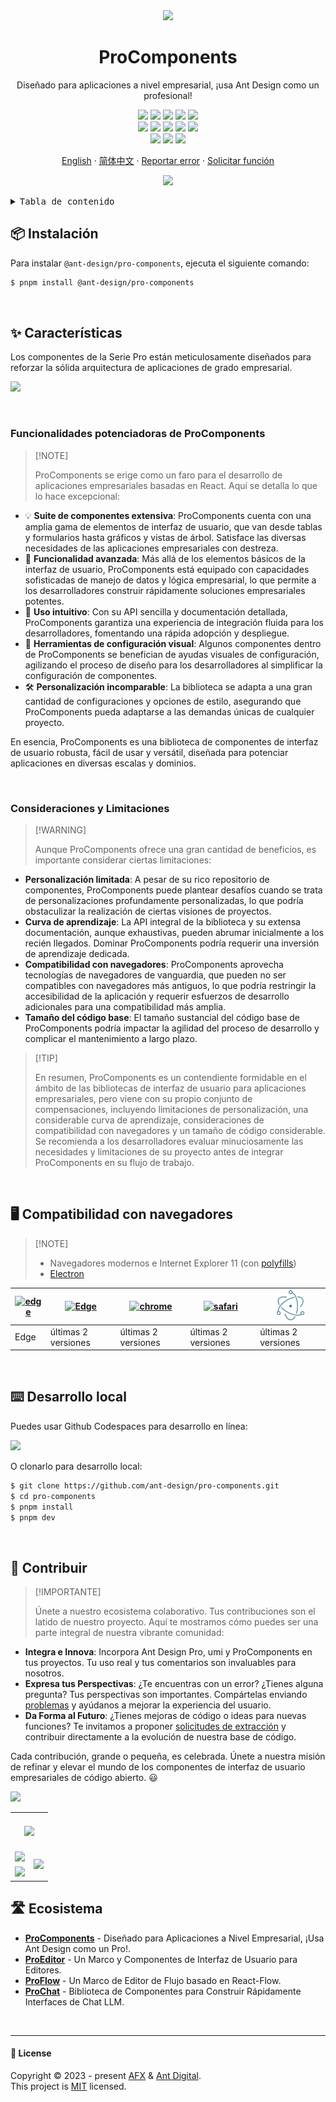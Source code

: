 <div align="center">

<img height="160" src="https://gw.alipayobjects.com/zos/kitchen/wzToJwlSw%24/logo.svg">

<h1>ProComponents</h1>

Diseñado para aplicaciones a nivel empresarial, ¡usa Ant Design como un profesional!

[![][npm-release-shield]][npm-release-link]
[![][npm-downloads-shield]][npm-downloads-link]
[![][github-releasedate-shield]][github-releasedate-link]
[![][github-action-build-shield]][github-action-build-link]
[![][codecov-shield]][codecov-link] <br/>
[![][github-contributors-shield]][github-contributors-link]
[![][github-forks-shield]][github-forks-link]
[![][github-stars-shield]][github-stars-link]
[![][github-issues-shield]][github-issues-link]
[![][github-license-shield]][github-license-link] <br/>
[![][ant-design-shield]][ant-design-link]
[![][devops-dumi-shield]][devops-dumi-link]
[![][devops-father-shield]][devops-father-link]

[English](./README.md) · [简体中文](./README.zh-CN.md) · [Reportar error][github-issues-link] · [Solicitar función][github-issues-link]

![](https://gw.alipayobjects.com/zos/kitchen/OsP5rUT6tc/pro-components.webp)

</div>

<details>
<summary><kbd>Tabla de contenido</kbd></summary>

#### TOC

- [📦 Instalación](#-instalación)
- [✨ Características](#-características)
  - [Funcionalidades potenciadoras de ProComponents](#funcionalidades-potenciadoras-de-procomponents)
  - [Consideraciones y Limitaciones](#consideraciones-y-limitaciones)
- [🖥 Compatibilidad con navegadores](#-compatibilidad-con-navegadores)
- [⌨️ Desarrollo local](#️-desarrollo-local)
- [🤝 Contribuir](#-contribuir)
- [🛣️ Ecosistema](#️-ecosistema)

####

</details>

## 📦 Instalación

Para instalar `@ant-design/pro-components`, ejecuta el siguiente comando:

```bash
$ pnpm install @ant-design/pro-components
```

<br/>

## ✨ Características

Los componentes de la Serie Pro están meticulosamente diseñados para reforzar la sólida arquitectura de aplicaciones de grado empresarial.

[![](https://next.ossinsight.io/widgets/official/compose-activity-trends/thumbnail.png?repo_id=183895098\&image_size=auto\&color_scheme=dark)](https://next.ossinsight.io/widgets/official/compose-activity-trends?repo_id=183895098)

<br/>

### Funcionalidades potenciadoras de ProComponents

> \[!NOTE]
>
> ProComponents se erige como un faro para el desarrollo de aplicaciones empresariales basadas en React. Aquí se detalla lo que lo hace excepcional:

- 💡 **Suite de componentes extensiva**: ProComponents cuenta con una amplia gama de elementos de interfaz de usuario, que van desde tablas y formularios hasta gráficos y vistas de árbol. Satisface las diversas necesidades de las aplicaciones empresariales con destreza.
- 🚀 **Funcionalidad avanzada**: Más allá de los elementos básicos de la interfaz de usuario, ProComponents está equipado con capacidades sofisticadas de manejo de datos y lógica empresarial, lo que permite a los desarrolladores construir rápidamente soluciones empresariales potentes.
- 🎯 **Uso intuitivo**: Con su API sencilla y documentación detallada, ProComponents garantiza una experiencia de integración fluida para los desarrolladores, fomentando una rápida adopción y despliegue.
- 🎨 **Herramientas de configuración visual**: Algunos componentes dentro de ProComponents se benefician de ayudas visuales de configuración, agilizando el proceso de diseño para los desarrolladores al simplificar la configuración de componentes.
- 🛠️ **Personalización incomparable**: La biblioteca se adapta a una gran cantidad de configuraciones y opciones de estilo, asegurando que ProComponents pueda adaptarse a las demandas únicas de cualquier proyecto.

En esencia, ProComponents es una biblioteca de componentes de interfaz de usuario robusta, fácil de usar y versátil, diseñada para potenciar aplicaciones en diversas escalas y dominios.

<br/>

### Consideraciones y Limitaciones

> \[!WARNING]
>
> Aunque ProComponents ofrece una gran cantidad de beneficios, es importante considerar ciertas limitaciones:

- **Personalización limitada**: A pesar de su rico repositorio de componentes, ProComponents puede plantear desafíos cuando se trata de personalizaciones profundamente personalizadas, lo que podría obstaculizar la realización de ciertas visiones de proyectos.
- **Curva de aprendizaje**: La API integral de la biblioteca y su extensa documentación, aunque exhaustivas, pueden abrumar inicialmente a los recién llegados. Dominar ProComponents podría requerir una inversión de aprendizaje dedicada.
- **Compatibilidad con navegadores**: ProComponents aprovecha tecnologías de navegadores de vanguardia, que pueden no ser compatibles con navegadores más antiguos, lo que podría restringir la accesibilidad de la aplicación y requerir esfuerzos de desarrollo adicionales para una compatibilidad más amplia.
- **Tamaño del código base**: El tamaño sustancial del código base de ProComponents podría impactar la agilidad del proceso de desarrollo y complicar el mantenimiento a largo plazo.

> \[!TIP]
>
> En resumen, ProComponents es un contendiente formidable en el ámbito de las bibliotecas de interfaz de usuario para aplicaciones empresariales, pero viene con su propio conjunto de compensaciones, incluyendo limitaciones de personalización, una considerable curva de aprendizaje, consideraciones de compatibilidad con navegadores y un tamaño de código considerable. Se recomienda a los desarrolladores evaluar minuciosamente las necesidades y limitaciones de su proyecto antes de integrar ProComponents en su flujo de trabajo.

<br/>

## 🖥 Compatibilidad con navegadores

> \[!NOTE]
>
> - Navegadores modernos e Internet Explorer 11 (con [polyfills](https://stackoverflow.com/questions/57020976/polyfills-in-2019-for-ie11))
> - [Electron](https://www.electronjs.org/)

| [![edge](https://raw.githubusercontent.com/alrra/browser-logos/master/src/edge/edge_48x48.png)](http://godban.github.io/browsers-support-badges/) | [![Edge](https://raw.githubusercontent.com/alrra/browser-logos/master/src/firefox/firefox_48x48.png)](http://godban.github.io/browsers-support-badges/) | [![chrome](https://raw.githubusercontent.com/alrra/browser-logos/master/src/chrome/chrome_48x48.png)](http://godban.github.io/browsers-support-badges/) | [![safari](https://raw.githubusercontent.com/alrra/browser-logos/master/src/safari/safari_48x48.png)](http://godban.github.io/browsers-support-badges/) | [![electron\_48x48](https://raw.githubusercontent.com/alrra/browser-logos/master/src/electron/electron_48x48.png)](http://godban.github.io/browsers-support-badges/) |
| ------------------------------------------------------------------------------------------------------------------------------------------------- | ------------------------------------------------------------------------------------------------------------------------------------------------------- | ------------------------------------------------------------------------------------------------------------------------------------------------------- | ------------------------------------------------------------------------------------------------------------------------------------------------------- | -------------------------------------------------------------------------------------------------------------------------------------------------------------------- |
| Edge                                                                                                                                              | últimas 2 versiones                                                                                                                                     | últimas 2 versiones                                                                                                                                     | últimas 2 versiones                                                                                                                                     | últimas 2 versiones                                                                                                                                                  |

<br/>

## ⌨️ Desarrollo local

Puedes usar Github Codespaces para desarrollo en línea:

[![][github-codespace-shield]][github-codespace-link]

O clonarlo para desarrollo local:

```bash
$ git clone https://github.com/ant-design/pro-components.git
$ cd pro-components
$ pnpm install
$ pnpm dev
```

<br/>

## 🤝 Contribuir

> \[!IMPORTANTE]
>
> Únete a nuestro ecosistema colaborativo. Tus contribuciones son el latido de nuestro proyecto. Aquí te mostramos cómo puedes ser una parte integral de nuestra vibrante comunidad:

- **Integra e Innova**: Incorpora Ant Design Pro, umi y ProComponents en tus proyectos. Tu uso real y tus comentarios son invaluables para nosotros.
- **Expresa tus Perspectivas**: ¿Te encuentras con un error? ¿Tienes alguna pregunta? Tus perspectivas son importantes. Compártelas enviando [problemas][github-issues-link] y ayúdanos a mejorar la experiencia del usuario.
- **Da Forma al Futuro**: ¿Tienes mejoras de código o ideas para nuevas funciones? Te invitamos a proponer [solicitudes de extracción][pr-welcome-link] y contribuir directamente a la evolución de nuestra base de código.

Cada contribución, grande o pequeña, es celebrada. Únete a nuestra misión de refinar y elevar el mundo de los componentes de interfaz de usuario empresariales de código abierto. 😃

[![][pr-welcome-shield]][pr-welcome-link]

<a href="https://github.com/ant-design/pro-components/graphs/contributors" target="_blank">
  <table>
    <tr>
      <th colspan="2">
        <br><img src="https://contrib.rocks/image?repo=ant-design/pro-components"><br><br>
      </th>
    </tr>
    <tr>
      <td>
        <img src="https://next.ossinsight.io/widgets/official/compose-org-active-contributors/thumbnail.png?activity=active&period=past_28_days&owner_id=12101536&repo_ids=183895098&image_size=2x3&color_scheme=dark">
      </td>
      <td rowspan="2">
        <img src="https://next.ossinsight.io/widgets/official/compose-org-participants-growth/thumbnail.png?activity=active&period=past_28_days&owner_id=12101536&repo_ids=183895098&image_size=4x7&color_scheme=dark">
      </td>
    </tr>
    <tr>
      <td>
        <img src="https://next.ossinsight.io/widgets/official/compose-org-active-contributors/thumbnail.png?activity=new&period=past_28_days&owner_id=12101536&repo_ids=183895098&image_size=2x3&color_scheme=dark">
      </td>
    </tr>
  </table>
</a>

## 🛣️ Ecosistema

- **[ProComponents](https://github.com/ant-design/pro-components)** - Diseñado para Aplicaciones a Nivel Empresarial, ¡Usa Ant Design como un Pro!.
- **[ProEditor](https://github.com/ant-design/pro-editor)** - Un Marco y Componentes de Interfaz de Usuario para Editores.
- **[ProFlow](https://github.com/ant-design/pro-flow)** - Un Marco de Editor de Flujo basado en React-Flow.
- **[ProChat](https://github.com/ant-design/pro-chat)** - Biblioteca de Componentes para Construir Rápidamente Interfaces de Chat LLM.

<br/>

---

#### 📝 License

Copyright © 2023 - present [AFX][ant-design-link] & [Ant Digital](https://antdigital.com). <br/>
This project is [MIT](./LICENSE) licensed.

<!-- GRUPO DE ENLACES -->

[ant-design-link]: https://ant.design
[ant-design-shield]: https://img.shields.io/badge/-Ant%20Design-1677FF?labelColor=black&logo=antdesign&style=flat-square
[codecov-link]: https://codecov.io/gh/ant-design/pro-components
[codecov-shield]: https://img.shields.io/codecov/c/github/ant-design/pro-components?color=1677FF&labelColor=black&style=flat-square&logo=codecov&logoColor=white
[devops-dumi-link]: https://d.umijs.org/
[devops-dumi-shield]: https://img.shields.io/badge/docs%20by-dumi-blue?color=1677FF&labelColor=black&style=flat-square
[devops-father-link]: https://github.com/umijs/father
[devops-father-shield]: https://img.shields.io/badge/build%20with-father-028fe4.svg?color=1677FF&labelColor=black&style=flat-square
[github-action-build-link]: https://github.com/ant-design/pro-components/actions/workflows/build.yml
[github-action-build-shield]: https://img.shields.io/github/actions/workflow/status/ant-design/pro-components/build.yml?color=1677FF&label=build&labelColor=black&logo=githubactions&logoColor=white&style=flat-square
[github-codespace-link]: https://codespaces.new/ant-design/pro-components
[github-codespace-shield]: https://github.com/codespaces/badge.svg
[github-contributors-link]: https://github.com/ant-design/pro-components/graphs/contributors
[github-contributors-shield]: https://img.shields.io/github/contributors/ant-design/pro-components?color=1677FF&labelColor=black&style=flat-square
[github-forks-link]: https://github.com/ant-design/pro-components/network/members
[github-forks-shield]: https://img.shields.io/github/forks/ant-design/pro-components?color=1677FF&labelColor=black&style=flat-square
[github-issues-link]: https://github.com/ant-design/pro-components/issues
[github-issues-shield]: https://img.shields.io/github/issues/ant-design/pro-components?color=1677FF&labelColor=black&style=flat-square
[github-license-link]: https://github.com/ant-design/pro-components/blob/master/LICENSE
[github-license-shield]: https://img.shields.io/github/license/ant-design/pro-components?color=1677FF&labelColor=black&style=flat-square
[github-releasedate-link]: https://github.com/ant-design/pro-components/releases
[github-releasedate-shield]: https://img.shields.io/github/release-date/ant-design/pro-components?color=1677FF&labelColor=black&style=flat-square
[github-stars-link]: https://github.com/ant-design/pro-components/network/stargazers
[github-stars-shield]: https://img.shields.io/github/stars/ant-design/pro-components?color=1677FF&labelColor=black&style=flat-square
[npm-downloads-link]: https://www.npmjs.com/package/@ant-design/pro-components
[npm-downloads-shield]: https://img.shields.io/npm/dt/@ant-design/pro-components?labelColor=black&style=flat-square&color=1677FF
[npm-release-link]: https://www.npmjs.com/package/@ant-design/pro-components
[npm-release-shield]: https://img.shields.io/npm/v/@ant-design/pro-components?color=1677FF&labelColor=black&logo=npm&logoColor=white&style=flat-square
[pr-welcome-link]: https://github.com/ant-design/pro-components/pulls
[pr-welcome-shield]: https://img.shields.io/badge/%E2%9D%A4%EF%B8%8F%20PR%20WELCOME-%E2%86%92-1677FF?labelColor=black&style=for-the-badge
